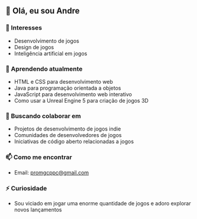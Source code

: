 ## 👋 Olá, eu sou Andre

### 👀 Interesses
- Desenvolvimento de jogos
- Design de jogos
- Inteligência artificial em jogos

### 🌱 Aprendendo atualmente
- HTML e CSS para desenvolvimento web
- Java para programação orientada a objetos
- JavaScript para desenvolvimento web interativo
- Como usar a Unreal Engine 5 para criação de jogos 3D

### 💞️ Buscando colaborar em
- Projetos de desenvolvimento de jogos indie
- Comunidades de desenvolvedores de jogos
- Iniciativas de código aberto relacionadas a jogos

### 📫 Como me encontrar
- Email: promgcppc@gmail.com

### ⚡ Curiosidade
- Sou viciado em jogar uma enorme quantidade de jogos e adoro explorar novos lançamentos
